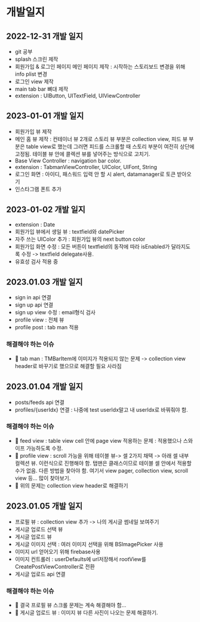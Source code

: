 # 개발일지

## 2022-12-31 개발 일지
- git 공부
- splash 스크린 제작
- 회원가입 & 로그인 페이지 메인 페이지 제작 : 시작하는 스토리보드 변경을 위해 info plist 변경
- 로그인 view 제작
- main tab bar 뼈대 제작
- extension : UIButton, UITextField, UIViewController

## 2023-01-01 개발 일지
- 회원가입 뷰 제작
- 메인 홈 뷰 제작 : 컨테이너 뷰 2개로 스토리 뷰 부분은 collection view, 피드 뷰 부분은 table view로 했는데 그러면 피드를 스크롤할 때 스토리 부분이 여전히 상단에 고정됨. 테이블 뷰 안에 콜렉션 뷰를 넣어주는 방식으로 고치기. 
- Base View Controller : navigation bar color.
- extension : TabmanViewController, UIColor, UIFont, String
- 로그인 화면 : 아이디, 패스워드 입력 안 할 시 alert, datamanager로 토큰 받아오기
- 인스타그램 폰트 추가 

## 2023-01-02 개발 일지 
- extension : Date
- 회원가입 뷰에서 생일 뷰 : textfield와 datePicker
- 자주 쓰는 UIColor 추가 : 회원가입 뷰의 next button color
- 회원가입 화면 수정 : 모든 버튼이 textfield의 동작에 따라 isEnabled가 달라지도록 수정 -> textfield delegate사용.
- 유효성 검사 적용 중


## 2023.01.03 개발 일지
- sign in api 연결
- sign up api 연결
- sign up view 수정 : email형식 검사
- profile view : 전체 뷰
- profile post : tab man 적용 
### 해결해야 하는 이슈
- 🚨 tab man : TMBarItem에 이미지가 적용되지 않는 문제 -> collection view header로 바꾸기로 했으므로 해결할 필요 사라짐

## 2023.01.04 개발 일지 
- posts/feeds api 연결
- profiles/{userIdx} 연결 : 나중에 test userIdx말고 내 userIdx로 바꿔줘야 함.

### 해결해야 하는 이슈
- 🚨 feed view : table view cell 안에 page view 적용하는 문제 : 적용했으나 스와이프 가능하도록 수정.
- 🚨 profile view : scroll 가능을 위해 테이블 뷰-> 셀 2가지 채택 -> 아래 셀 내부 컬렉션 뷰. 이런식으로 진행해야 함. 탭맨은 클래스이므로 테이블 셀 안에서 적용할 수가 없음. 다른 방법을 찾아야 함. 여기서 view pager, collection view, scroll view 등... 많이 찾아보기. 
- 🚨 위의 문제는 collection view header로 해결하기 

## 2023.01.05 개발 일지
- 프로필 뷰 : collection view 추가 -> 나의 게시글 썸네일 보여주기
- 게시글 업로드 선택 뷰
- 게시글 업로드 뷰
- 게시글 이미지 선택 : 여러 이미지 선택을 위해 BSImagePicker 사용
- 이미지 url 얻어오기 위해 firebase사용
- 이미지 컨트롤러 : userDefaults에 url저장해서 rootView를 CreatePostViewController로 전환
- 게시글 업로드 api 연결 

### 해결해야 하는 이슈
- 🚨 결국 프로필 뷰 스크롤 문제는 계속 해결해야 함...
- 🚨 게시글 업로드 뷰 : 이미지 뷰 다른 사진이 나오는 문제 해결하기.
